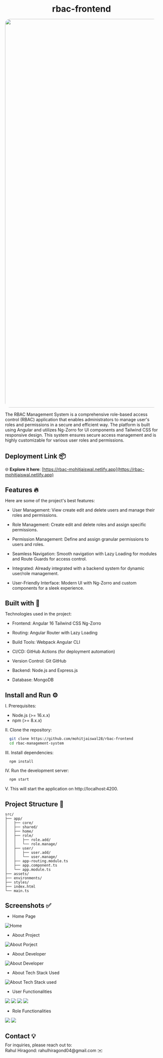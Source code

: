 <h1 align="center" id="title" style="margin-bottom: 1rem">rbac-frontend</h1>

<p align="center"><img src="https://socialify.git.ci/rahul4507/rbac-frontend/image?description=1&amp;descriptionEditable=A%20secure%20app%20with%20role-based%20access%20control%2C%20built%20using%20Angular%2016%2C%20Ng-Zorro%2C%20Tailwind%20CSS%2C%20Node.js%2C%20Express.js%2C%20and%20MongoDB%2C%20featuring%20lazy%20loading%20and%20GitHub%20Actions%20for%20automated%20deployment.&amp;name=1&amp;owner=1&amp;pattern=Solid&amp;theme=Light" alt="project-image" style="border-radius: 1rem; width: 80rem"></p>

<p id="description">The RBAC Management System is a comprehensive role-based access control (RBAC) application that enables administrators to manage user's roles and permissions in a secure and efficient way. The platform is built using Angular and utilizes Ng-Zorro for UI components and Tailwind CSS for responsive design. This system ensures secure access management and is highly customizable for various user roles and permissions.</p>

<h2 style="margin-bottom: 0.5rem">Deployment Link 📦</h2>

🌐 **Explore it here**: [https://rbac-mohitjaiswal.netlify.app](https://rbac-mohitjaiswal.netlify.app)

<h2 style="margin-bottom: 0.5rem">Features 🔥</h2>

Here are some of the project's best features:

- User Management: View create edit and delete users and manage their roles and permissions.

- Role Management: Create edit and delete roles and assign specific permissions.

- Permission Management: Define and assign granular permissions to users and roles.

- Seamless Navigation: Smooth navigation with Lazy Loading for modules and Route Guards for access control.

- Integrated: Already integrated with a backend system for dynamic user/role management.

- User-Friendly Interface: Modern UI with Ng-Zorro and custom components for a sleek experience.

<h2 style="margin-bottom: 0.5rem">Built with 🚀</h2>

Technologies used in the project:

- Frontend: Angular 16 Tailwind CSS Ng-Zorro

- Routing: Angular Router with Lazy Loading

- Build Tools: Webpack Angular CLI

- CI/CD: GitHub Actions (for deployment automation)

- Version Control: Git GitHub

- Backend: Node.js and Express.js

- Database: MongoDB

<h2 style="margin-bottom: 0.5rem">Install and Run ⚙️</h2>

I. Prerequisites:

- Node.js (>= 16.x.x)
- npm (>= 8.x.x)

II. Clone the repository:

```bash
  git clone https://github.com/mohitjaiswal28/rbac-frontend
  cd rbac-management-system
```

III. Install dependencies:

```bash
  npm install
```

IV. Run the development server:

```bash
  npm start
```

V. This will start the application on http://localhost:4200.

<h2 style="margin-bottom: 0.5rem">Project Structure 📁</h2>

```
src/
├── app/
│   ├── core/
│   ├── shared/
│   ├── home/
│   ├── role/
│   │   ├── role.add/
│   │   └── role.manage/
│   ├── user/
│   │   ├── user.add/
│   │   └── user.manage/
│   ├── app-routing.module.ts
│   ├── app.component.ts
│   └── app.module.ts
├── assets/
├── environments/
├── styles/
├── index.html
└── main.ts
```

<h2 style="margin-bottom: 0.5rem">Screenshots ✅</h2>

- Home Page

![Home](demo/1.png)

- About Project

![About Porject](demo/2.png)

- About Developer

![About Developer](demo/3.png)

- About Tech Stack Used

![About Tech Stack used](demo/4.png)

- User Functionalities

![](demo/5.png)
![](demo/6.png)
![](demo/7.png)
![](demo/8.png)

- Role Functionalities

![](demo/9.png)
![](demo/10.png)

<h2 style="margin-bottom: 0.5rem">Contact 💡</h2> 
For inquiries, please reach out to:
<br>
Rahul Hiragond: rahulhiragond04@gmail.com ✉️

